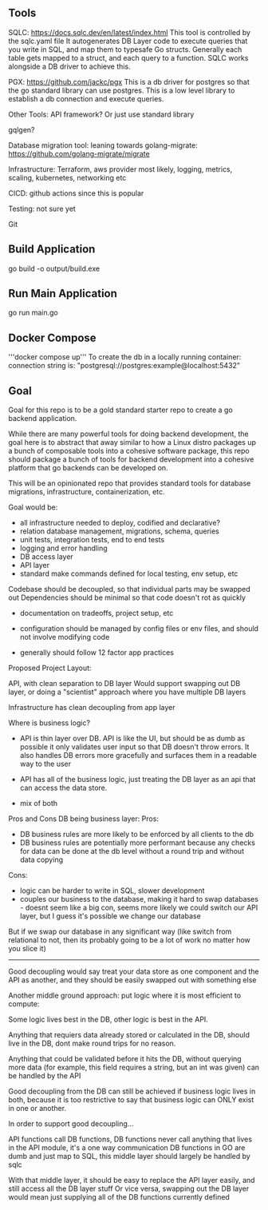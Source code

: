 
## Tools

SQLC: https://docs.sqlc.dev/en/latest/index.html
This tool is controlled by the sqlc.yaml file
It autogenerates DB Layer code to execute queries that you write in SQL, and map them to 
typesafe Go structs. Generally each table gets mapped to a struct, and each query to a function.
SQLC works alongside a DB driver to achieve this. 

PGX: https://github.com/jackc/pgx
This is a db driver for postgres so that the go standard library can use postgres.
This is a low level library to establish a db connection and execute queries.

Other Tools:
API framework? Or just use standard library

gqlgen?

Database migration tool: leaning towards golang-migrate: https://github.com/golang-migrate/migrate

Infrastructure: Terraform, aws provider most likely, logging, metrics, scaling, kubernetes, networking etc

CICD: github actions since this is popular

Testing: not sure yet

Git


## Build Application
go build -o output/build.exe

## Run Main Application
go run main.go

## Docker Compose
'''docker compose up''' To create the db in a locally running container: connection string is: "postgresql://postgres:example@localhost:5432"



## Goal
Goal for this repo is to be a gold standard starter repo to create a go backend application.

While there are many powerful tools for doing backend development, the goal here is to abstract that away
similar to how a Linux distro packages up a bunch of composable tools into a cohesive software package, 
this repo should package a bunch of tools for backend development into a cohesive platform that
go backends can be developed on.

This will be an opinionated repo that provides standard tools for database migrations,
infrastructure, containerization, etc.

Goal would be:
- all infrastructure needed to deploy, codified and declarative?
- relation database management, migrations, schema, queries
- unit tests, integration tests, end to end tests
- logging and error handling
- DB access layer
- API layer
- standard make commands defined for local testing, env setup, etc

Codebase should be decoupled, so that individual parts may be swapped out
Dependencies should be minimal so that code doesn't rot as quickly

- documentation on tradeoffs, project setup, etc
- configuration should be managed by config files or env files, and should not involve modifying code

- generally should follow 12 factor app practices


Proposed Project Layout:

API, with clean separation to DB layer
Would support swapping out DB layer, or doing a "scientist"
approach where you have multiple DB layers

Infrastructure has clean decoupling from app layer

Where is business logic?

- API is thin layer over DB. API is like the UI, but should be as dumb as possible
it only validates user input so that DB doesn't throw errors. It also handles DB errors
more gracefully and surfaces them in a readable way to the user

- API has all of the business logic, just treating the DB layer as an api that can 
access the data store. 

- mix of both

Pros and Cons
DB being business layer:
Pros:
- DB business rules are more likely to be enforced by all clients to the db
- DB business rules are potentially more performant because any checks for data can 
be done at the db level without a round trip and without data copying

Cons:
- logic can be harder to write in SQL, slower development
- couples our business to the database, making it hard to swap databases - doesnt seem like a big con, 
seems more likely we could switch our API layer, but I guess it's possible we change our database

But if we swap our database in any significant way (like switch from relational to not, then its probably going to be a lot of work no 
matter how you slice it)




----------------------------------------

Good decoupling would say treat your data store as one component
and the API as another, and they should be easily swapped out with something else


Another middle ground approach: put logic where it is most efficient to compute:

Some logic lives best in the DB, other logic is best in the API.

Anything that requiers data already stored or calculated in the DB, should live in the DB, dont make round trips for no reason.

Anything that could be validated before it hits the DB, without querying more data (for example, this field requires a string, but an int was given)
can be handled by the API



Good decoupling from the DB can still be achieved if business logic lives in both, because it is too restrictive to say
that business logic can ONLY exist in one or another. 

In order to support good decoupling...

API functions call DB functions, DB functions never call anything that lives in the API module, it's a one way communication
DB functions in GO are dumb and just map to SQL, this middle layer should largely be handled by sqlc

With that middle layer, it should be easy to replace the API layer easily, and still access all the DB layer stuff
Or vice versa, swapping out the DB layer would mean just supplying all of the DB functions currently defined




